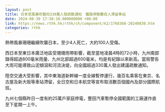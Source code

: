 ```yaml
---
layout: post
title: 日本受風暴吹襲向330萬人發疏散通知　鐵路停駛數百人滯留車站
date: 2024-08-30 17:58:10.000000000 +08:00
link: https://news.rthk.hk/rthk/ch/component/k2/1768368-20240830.htm
categories: rthk
---
```


熱帶風暴珊珊繼續吹襲日本，至少4人死亡，大約100人受傷。

西日本至東日本廣泛地區受珊珊雨帶影響，截至當地凌晨4時的72小時，九州南部錄得超過800毫米雨量、九州北部超過600毫米，均是有紀錄以來新高。當局警告大雨可能導致山泥傾瀉和河流決堤，向全國超過330萬人發出建議疏散通知。

陸空交通大受影響，其中東海道新幹線一度全線暫停運行，幾百名乘客在東京、名古屋及新大阪等車站滯留，全日空和日本航空等宣布取消數百個國內及部分國際航班。

九州七個縣昨日一度有約25萬戶家庭停電，豐田汽車暫停全國範圍的工廠運作直至下星期一上午。
